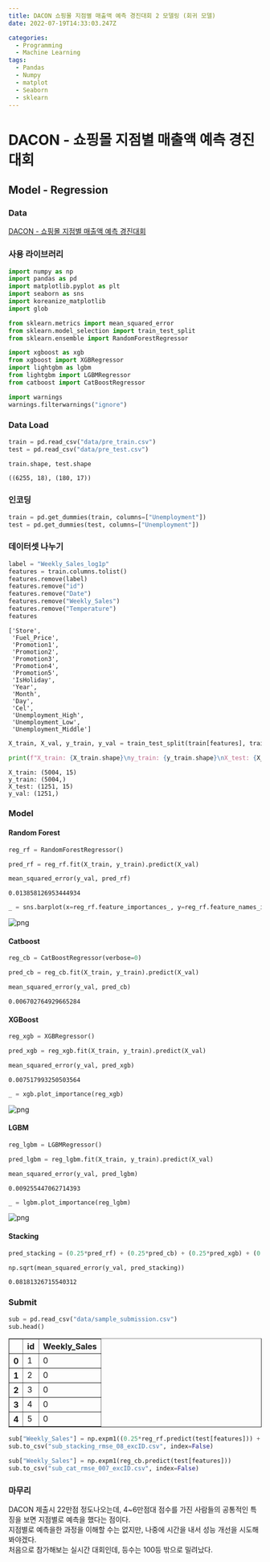 ```yaml
---
title: DACON 쇼핑몰 지점별 매출액 예측 경진대회 2 모델링 (회귀 모델)
date: 2022-07-19T14:33:03.247Z

categories:
  - Programming
  - Machine Learning
tags:
  - Pandas
  - Numpy
  - matplot
  - Seaborn
  - sklearn
---
```


# DACON - 쇼핑몰 지점별 매출액 예측 경진대회
## Model - Regression
### Data
[DACON - 쇼핑몰 지점별 매출액 예측 경진대회](https://dacon.io/competitions/official/235942/data)

### 사용 라이브러리


```python
import numpy as np
import pandas as pd
import matplotlib.pyplot as plt
import seaborn as sns
import koreanize_matplotlib
import glob

from sklearn.metrics import mean_squared_error
from sklearn.model_selection import train_test_split
from sklearn.ensemble import RandomForestRegressor

import xgboost as xgb
from xgboost import XGBRegressor
import lightgbm as lgbm
from lightgbm import LGBMRegressor
from catboost import CatBoostRegressor

import warnings
warnings.filterwarnings("ignore")
```

### Data Load


```python
train = pd.read_csv("data/pre_train.csv")
test = pd.read_csv("data/pre_test.csv")

train.shape, test.shape
```




    ((6255, 18), (180, 17))



### 인코딩


```python
train = pd.get_dummies(train, columns=["Unemployment"])
test = pd.get_dummies(test, columns=["Unemployment"])
```

### 데이터셋 나누기


```python
label = "Weekly_Sales_log1p"
features = train.columns.tolist()
features.remove(label)
features.remove("id")
features.remove("Date")
features.remove("Weekly_Sales")
features.remove("Temperature")
features
```




    ['Store',
     'Fuel_Price',
     'Promotion1',
     'Promotion2',
     'Promotion3',
     'Promotion4',
     'Promotion5',
     'IsHoliday',
     'Year',
     'Month',
     'Day',
     'Cel',
     'Unemployment_High',
     'Unemployment_Low',
     'Unemployment_Middle']




```python
X_train, X_val, y_train, y_val = train_test_split(train[features], train[label], test_size=0.2)

print(f"X_train: {X_train.shape}\ny_train: {y_train.shape}\nX_test: {X_val.shape}\ny_val: {y_val.shape}")
```

    X_train: (5004, 15)
    y_train: (5004,)
    X_test: (1251, 15)
    y_val: (1251,)
    

### Model
#### Random Forest


```python
reg_rf = RandomForestRegressor()

pred_rf = reg_rf.fit(X_train, y_train).predict(X_val)

mean_squared_error(y_val, pred_rf)
```




    0.013858126953444934




```python
_ = sns.barplot(x=reg_rf.feature_importances_, y=reg_rf.feature_names_in_)
```


    
![png](https://github.com/nuyhc/github.io.archives/blob/main/sale_forecast_shopping_mall_model_files/sale_forecast_shopping_mall_model_11_0.png?raw=true)
    


#### Catboost


```python
reg_cb = CatBoostRegressor(verbose=0)

pred_cb = reg_cb.fit(X_train, y_train).predict(X_val)

mean_squared_error(y_val, pred_cb)
```




    0.006702764929665284



#### XGBoost


```python
reg_xgb = XGBRegressor()

pred_xgb = reg_xgb.fit(X_train, y_train).predict(X_val)

mean_squared_error(y_val, pred_xgb)
```




    0.007517993250503564




```python
_ = xgb.plot_importance(reg_xgb)
```


    
![png](https://github.com/nuyhc/github.io.archives/blob/main/sale_forecast_shopping_mall_model_files/sale_forecast_shopping_mall_model_16_0.png?raw=true)
    


#### LGBM


```python
reg_lgbm = LGBMRegressor()

pred_lgbm = reg_lgbm.fit(X_train, y_train).predict(X_val)

mean_squared_error(y_val, pred_lgbm)
```




    0.009255447062714393




```python
_ = lgbm.plot_importance(reg_lgbm)
```


    
![png](https://github.com/nuyhc/github.io.archives/blob/main/sale_forecast_shopping_mall_model_files/sale_forecast_shopping_mall_model_19_0.png?raw=true)
    


#### Stacking


```python
pred_stacking = (0.25*pred_rf) + (0.25*pred_cb) + (0.25*pred_xgb) + (0.25*pred_lgbm)

np.sqrt(mean_squared_error(y_val, pred_stacking))
```




    0.08181326715540312



### Submit


```python
sub = pd.read_csv("data/sample_submission.csv")
sub.head()
```




<div>
<style scoped>
    .dataframe tbody tr th:only-of-type {
        vertical-align: middle;
    }

    .dataframe tbody tr th {
        vertical-align: top;
    }

    .dataframe thead th {
        text-align: right;
    }
</style>
<table border="1" class="dataframe">
  <thead>
    <tr style="text-align: right;">
      <th></th>
      <th>id</th>
      <th>Weekly_Sales</th>
    </tr>
  </thead>
  <tbody>
    <tr>
      <th>0</th>
      <td>1</td>
      <td>0</td>
    </tr>
    <tr>
      <th>1</th>
      <td>2</td>
      <td>0</td>
    </tr>
    <tr>
      <th>2</th>
      <td>3</td>
      <td>0</td>
    </tr>
    <tr>
      <th>3</th>
      <td>4</td>
      <td>0</td>
    </tr>
    <tr>
      <th>4</th>
      <td>5</td>
      <td>0</td>
    </tr>
  </tbody>
</table>
</div>




```python
sub["Weekly_Sales"] = np.expm1((0.25*reg_rf.predict(test[features])) + (0.25*reg_cb.predict(test[features])) + (0.25*reg_xgb.predict(test[features])) + (0.25*reg_lgbm.predict(test[features])))
sub.to_csv("sub_stacking_rmse_08_excID.csv", index=False)
```


```python
sub["Weekly_Sales"] = np.expm1(reg_cb.predict(test[features]))
sub.to_csv("sub_cat_rmse_007_excID.csv", index=False)
```

### 마무리
DACON 제출시 22만점 정도나오는데, 4~6만점대 점수를 가진 사람들의 공통적인 특징을 보면 지점별로 예측을 했다는 점이다.  
지점별로 예측을한 과정을 이해할 수는 없지만, 나중에 시간을 내서 성능 개선을 시도해봐야겠다.  
처음으로 참가해보는 실시간 대회인데, 등수는 100등 밖으로 밀려났다.